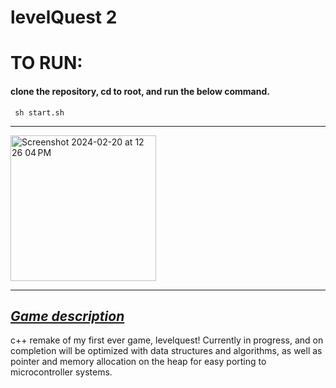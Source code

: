 # levelQuest 2
<h1>
TO RUN:
  </h1>
 <h4> clone the repository, cd to root, and run the below command.  </h4>
  <code> sh start.sh</code> 
  <hr/>
  <img width="233" alt="Screenshot 2024-02-20 at 12 26 04 PM" src="https://github.com/austinhutchen/levelQuest2/assets/93489691/5b84c23f-c6c5-4186-863b-2b3a4db6e888">
  <hr/>
<h2> <u> <i> <b> Game description </b> </i></u> </h2>
<p>c++ remake of my first ever game, levelquest! Currently in progress, and on completion will be  optimized with data structures and algorithms, as well as pointer and memory allocation on the heap for easy porting to microcontroller systems. </p>





